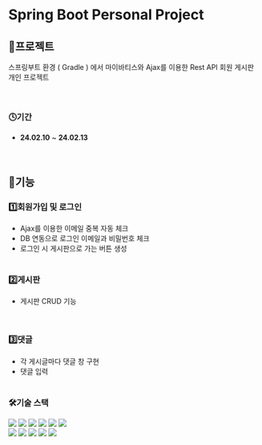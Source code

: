 # Spring Boot Personal Project

## 💾프로젝트

스프링부트 환경 ( Gradle ) 에서 마이바티스와 Ajax를 이용한 Rest API 회원 게시판 개인 프로젝트
<br><br><br>

### 🕓기간

- **24.02.10** ~ **24.02.13** <br><br><br>


## 📝기능

### 1️⃣회원가입 및 로그인

* Ajax를 이용한 이메일 중복 자동 체크<br>
* DB 연동으로 로그인 이메일과 비밀번호 체크<br>
* 로그인 시 게시판으로 가는 버튼 생성<br><br>

### 2️⃣게시판

* 게시판 CRUD 기능

<br>

### 3️⃣댓글

* 각 게시글마다 댓글 창 구현<br>
* 댓글 입력<br><br>


### 🛠기술 스택

<div>
<img src="https://img.shields.io/badge/JAVA-C01818?style=flat-square&logo=coffeescript&logoColor=white" />
<img src="https://img.shields.io/badge/spring-6DB33F?style=flat&logo=spring&logoColor=white" />
<img src="https://img.shields.io/badge/Springboot-6DB33F?style=flat&logo=springboot&logoColor=white"/>	
<img src="https://img.shields.io/badge/jquery-0769AD?style=flat&logo=jquery&logoColor=white"/>
<img src="https://img.shields.io/badge/Mybatis-000000?style=flat&logo=Fluentd&logoColor=white"/>
<img src="https://img.shields.io/badge/MariaDB-003545?style=flat&logo=MariaDB&logoColor=white" />
     
<br>
<img src="https://img.shields.io/badge/HTML5-E34F26?style=flat-square&logo=HTML5&logoColor=fff"/>
<img src="https://img.shields.io/badge/JavaScript-F7DF1E?style=flat-square&logo=JavaScript&logoColor=000"/>
<img src="https://img.shields.io/badge/CSS3-1572B6?style=flat-square&logo=CSS3&logoColor=fff"/>
<img src="https://img.shields.io/badge/bootstrap-7952B3?style=flat&logo=bootstrap&logoColor=white"/>
<img src="https://img.shields.io/badge/IntelliJ-000000?style=flat-square&logo=intellijidea&logoColor=white" />

<br>




